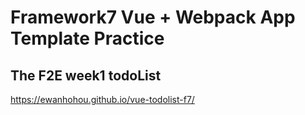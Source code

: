 # Framework7 Vue + Webpack App Template Practice

## The F2E week1 todoList

https://ewanhohou.github.io/vue-todolist-f7/